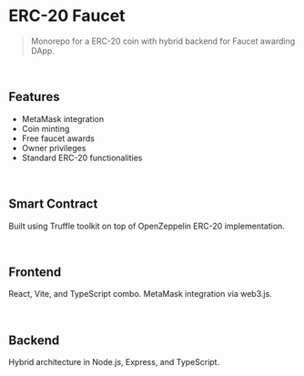 # ERC-20 Faucet
> Monorepo for a ERC-20 coin with hybrid backend for Faucet awarding DApp. <br>

<br>

## Features
<ul>
  <li>MetaMask integration</li>
  <li>Coin minting</li>
  <li>Free faucet awards</li>
  <li>Owner privileges</li>
  <li>Standard ERC-20 functionalities</li>
</ul>

<br>

## Smart Contract
Built using Truffle toolkit on top of OpenZeppelin ERC-20 implementation.

<br>

## Frontend
React, Vite, and TypeScript combo. MetaMask integration via web3.js.

<br>

## Backend
Hybrid architecture in Node.js, Express, and TypeScript.
